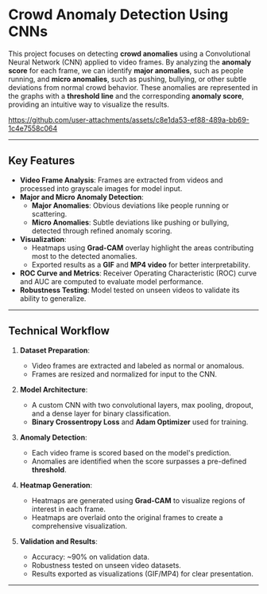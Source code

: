 # Crowd Anomaly Detection Using CNNs

This project focuses on detecting **crowd anomalies** using a Convolutional Neural Network (CNN) applied to video frames. By analyzing the **anomaly score** for each frame, we can identify **major anomalies**, such as people running, and **micro anomalies**, such as pushing, bullying, or other subtle deviations from normal crowd behavior. These anomalies are represented in the graphs with a **threshold line** and the corresponding **anomaly score**, providing an intuitive way to visualize the results.

https://github.com/user-attachments/assets/c8e1da53-ef88-489a-bb69-1c4e7558c064

---

## Key Features

- **Video Frame Analysis**: Frames are extracted from videos and processed into grayscale images for model input.
- **Major and Micro Anomaly Detection**:
  - **Major Anomalies**: Obvious deviations like people running or scattering.
  - **Micro Anomalies**: Subtle deviations like pushing or bullying, detected through refined anomaly scoring.
- **Visualization**:
  - Heatmaps using **Grad-CAM** overlay highlight the areas contributing most to the detected anomalies.
  - Exported results as a **GIF** and **MP4 video** for better interpretability.
- **ROC Curve and Metrics**: Receiver Operating Characteristic (ROC) curve and AUC are computed to evaluate model performance.
- **Robustness Testing**: Model tested on unseen videos to validate its ability to generalize.

---

## Technical Workflow

1. **Dataset Preparation**:
   - Video frames are extracted and labeled as normal or anomalous.
   - Frames are resized and normalized for input to the CNN.

2. **Model Architecture**:
   - A custom CNN with two convolutional layers, max pooling, dropout, and a dense layer for binary classification.
   - **Binary Crossentropy Loss** and **Adam Optimizer** used for training.

3. **Anomaly Detection**:
   - Each video frame is scored based on the model's prediction.
   - Anomalies are identified when the score surpasses a pre-defined **threshold**.

4. **Heatmap Generation**:
   - Heatmaps are generated using **Grad-CAM** to visualize regions of interest in each frame.
   - Heatmaps are overlaid onto the original frames to create a comprehensive visualization.

5. **Validation and Results**:
   - Accuracy: ~90% on validation data.
   - Robustness tested on unseen video datasets.
   - Results exported as visualizations (GIF/MP4) for clear presentation.

---
